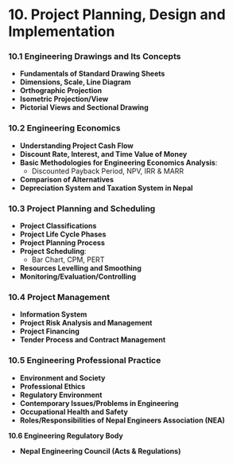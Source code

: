 # 10. Project Planning, Design and Implementation

### **10.1 Engineering Drawings and Its Concepts**

* **Fundamentals of Standard Drawing Sheets**
* **Dimensions, Scale, Line Diagram**
* **Orthographic Projection**
* **Isometric Projection/View**
* **Pictorial Views and Sectional Drawing**

### **10.2 Engineering Economics**

* **Understanding Project Cash Flow**
* **Discount Rate, Interest, and Time Value of Money**
* **Basic Methodologies for Engineering Economics Analysis**:
  * Discounted Payback Period, NPV, IRR & MARR
* **Comparison of Alternatives**
* **Depreciation System and Taxation System in Nepal**

### **10.3 Project Planning and Scheduling**

* **Project Classifications**
* **Project Life Cycle Phases**
* **Project Planning Process**
* **Project Scheduling**:
  * Bar Chart, CPM, PERT
* **Resources Levelling and Smoothing**
* **Monitoring/Evaluation/Controlling**

### **10.4 Project Management**

* **Information System**
* **Project Risk Analysis and Management**
* **Project Financing**
* **Tender Process and Contract Management**

### **10.5 Engineering Professional Practice**

* **Environment and Society**
* **Professional Ethics**
* **Regulatory Environment**
* **Contemporary Issues/Problems in Engineering**
* **Occupational Health and Safety**
* **Roles/Responsibilities of Nepal Engineers Association (NEA)**

**10.6 Engineering Regulatory Body**

* **Nepal Engineering Council (Acts & Regulations)**
